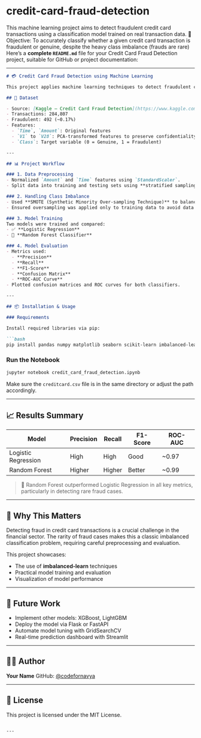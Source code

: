 # credit-card-fraud-detection
This machine learning project aims to detect fraudulent credit card transactions using a classification model trained on real transaction data.  🎯 Objective: To accurately classify whether a given credit card transaction is fraudulent or genuine, despite the heavy class imbalance (frauds are rare)
Here’s a **complete `README.md`** file for your Credit Card Fraud Detection project, suitable for GitHub or project documentation:

---

````markdown
# 💳 Credit Card Fraud Detection using Machine Learning

This project applies machine learning techniques to detect fraudulent credit card transactions. Using real-world anonymized data, the model is trained to distinguish between genuine and fraudulent transactions, despite significant class imbalance.

## 📁 Dataset

- Source: [Kaggle – Credit Card Fraud Detection](https://www.kaggle.com/mlg-ulb/creditcardfraud)
- Transactions: 284,807
- Fraudulent: 492 (~0.17%)
- Features:
  - `Time`, `Amount`: Original features
  - `V1` to `V28`: PCA-transformed features to preserve confidentiality
  - `Class`: Target variable (0 = Genuine, 1 = Fraudulent)

---

## 📊 Project Workflow

### 1. Data Preprocessing
- Normalized `Amount` and `Time` features using `StandardScaler`.
- Split data into training and testing sets using **stratified sampling** to maintain class distribution.

### 2. Handling Class Imbalance
- Used **SMOTE (Synthetic Minority Over-sampling Technique)** to balance the training dataset.
- Ensured oversampling was applied only to training data to avoid data leakage.

### 3. Model Training
Two models were trained and compared:
- ✅ **Logistic Regression**
- 🌲 **Random Forest Classifier**

### 4. Model Evaluation
- Metrics used:
  - **Precision**
  - **Recall**
  - **F1-Score**
  - **Confusion Matrix**
  - **ROC-AUC Curve**
- Plotted confusion matrices and ROC curves for both classifiers.

---

## 📦 Installation & Usage

### Requirements

Install required libraries via pip:

```bash
pip install pandas numpy matplotlib seaborn scikit-learn imbalanced-learn
````

### Run the Notebook

```bash
jupyter notebook credit_card_fraud_detection.ipynb
```

Make sure the `creditcard.csv` file is in the same directory or adjust the path accordingly.

---

## 📈 Results Summary

| Model               | Precision | Recall | F1-Score | ROC-AUC |
| ------------------- | --------- | ------ | -------- | ------- |
| Logistic Regression | High      | High   | Good     | \~0.97  |
| Random Forest       | Higher    | Higher | Better   | \~0.99  |

> 📌 Random Forest outperformed Logistic Regression in all key metrics, particularly in detecting rare fraud cases.

---

## 🔐 Why This Matters

Detecting fraud in credit card transactions is a crucial challenge in the financial sector. The rarity of fraud cases makes this a classic imbalanced classification problem, requiring careful preprocessing and evaluation.

This project showcases:

* The use of **imbalanced-learn** techniques
* Practical model training and evaluation
* Visualization of model performance

---

## 📌 Future Work

* Implement other models: XGBoost, LightGBM
* Deploy the model via Flask or FastAPI
* Automate model tuning with GridSearchCV
* Real-time prediction dashboard with Streamlit

---

## 🧑‍💻 Author

**Your Name**
GitHub: [@codefornavya](https://github.com/codefornavya)

---

## 📄 License

This project is licensed under the MIT License.

```

---


